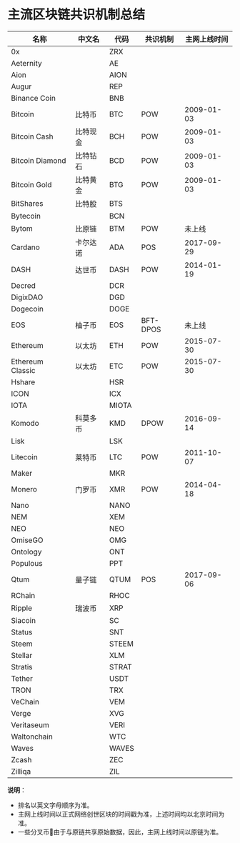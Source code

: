 # 主流区块链共识机制总结

名称                 | 中文名       | 代码       | 共识机制      | 主网上线时间
--------------------|-------------|------------|-------------|--------------
0x                  |             | ZRX        |             |
Aeternity           |             | AE         |             |
Aion                |             | AION       |             |
Augur               |             | REP        |             |
Binance Coin        |             | BNB        |             |
Bitcoin             | 比特币       | BTC        | POW         | 2009-01-03
Bitcoin Cash        | 比特现金     | BCH        | POW         | 2009-01-03
Bitcoin Diamond     | 比特钻石     | BCD        | POW         | 2009-01-03
Bitcoin Gold        | 比特黄金     | BTG        | POW         | 2009-01-03
BitShares           | 比特股       | BTS        |             |
Bytecoin            |             | BCN        |             |
Bytom               | 比原链       | BTM        | POW         | 未上线
Cardano             | 卡尔达诺     | ADA        | POS         | 2017-09-29
DASH                | 达世币       | DASH       | POW         | 2014-01-19
Decred              |             | DCR        |             |
DigixDAO            |             | DGD        |             |
Dogecoin            |             | DOGE       |             |
EOS                 | 柚子币       | EOS        | BFT-DPOS    | 未上线
Ethereum            | 以太坊       | ETH        | POW         | 2015-07-30
Ethereum Classic    | 以太坊       | ETC        | POW         | 2015-07-30
Hshare              |             | HSR        |             |
ICON                |             | ICX        |             |
IOTA                |             | MIOTA      |             |
Komodo              | 科莫多币     | KMD        | DPOW        | 2016-09-14
Lisk                |             | LSK        |             |
Litecoin            | 莱特币       | LTC        | POW         | 2011-10-07
Maker               |             | MKR        |             |
Monero              | 门罗币       | XMR        | POW         | 2014-04-18
Nano                |             | NANO       |             |
NEM                 |             | XEM        |             |
NEO                 |             | NEO        |             |
OmiseGO             |             | OMG        |             |
Ontology            |             | ONT        |             |
Populous            |             | PPT        |             |
Qtum                | 量子链       | QTUM       | POS         | 2017-09-06
RChain              |             | RHOC       |             |
Ripple              | 瑞波币       | XRP        |             |
Siacoin             |             | SC         |             |
Status              |             | SNT        |             |
Steem               |             | STEEM      |             |
Stellar             |             | XLM        |             |
Stratis             |             | STRAT      |             |
Tether              |             | USDT       |             |
TRON                |             | TRX        |             |
VeChain             |             | VEM        |             |
Verge               |             | XVG        |             |
Veritaseum          |             | VERI       |             |
Waltonchain         |             | WTC        |             |
Waves               |             | WAVES      |             |
Zcash               |             | ZEC        |             |
Zilliqa             |             | ZIL        |             |



**说明**：

- 排名以英文字母顺序为准。
- 主网上线时间以正式网络创世区块的时间戳为准，上述时间均以北京时间为准。
- 一些分叉币由于与原链共享原始数据，因此，主网上线时间以原链为准。
